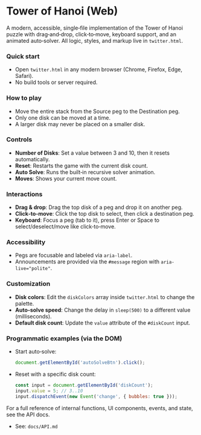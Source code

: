 # Tower of Hanoi (Web)

A modern, accessible, single‑file implementation of the Tower of Hanoi puzzle with drag‑and‑drop, click‑to‑move, keyboard support, and an animated auto‑solver. All logic, styles, and markup live in `twitter.html`.

### Quick start
- Open `twitter.html` in any modern browser (Chrome, Firefox, Edge, Safari).
- No build tools or server required.

### How to play
- Move the entire stack from the Source peg to the Destination peg.
- Only one disk can be moved at a time.
- A larger disk may never be placed on a smaller disk.

### Controls
- **Number of Disks**: Set a value between 3 and 10, then it resets automatically.
- **Reset**: Restarts the game with the current disk count.
- **Auto Solve**: Runs the built‑in recursive solver animation.
- **Moves**: Shows your current move count.

### Interactions
- **Drag & drop**: Drag the top disk of a peg and drop it on another peg.
- **Click‑to‑move**: Click the top disk to select, then click a destination peg.
- **Keyboard**: Focus a peg (tab to it), press Enter or Space to select/deselect/move like click‑to‑move.

### Accessibility
- Pegs are focusable and labeled via `aria-label`.
- Announcements are provided via the `#message` region with `aria-live="polite"`.

### Customization
- **Disk colors**: Edit the `diskColors` array inside `twitter.html` to change the palette.
- **Auto‑solve speed**: Change the delay in `sleep(500)` to a different value (milliseconds).
- **Default disk count**: Update the `value` attribute of the `#diskCount` input.

### Programmatic examples (via the DOM)
- Start auto‑solve:
  ```js
  document.getElementById('autoSolveBtn').click();
  ```
- Reset with a specific disk count:
  ```js
  const input = document.getElementById('diskCount');
  input.value = 5; // 3..10
  input.dispatchEvent(new Event('change', { bubbles: true }));
  ```

For a full reference of internal functions, UI components, events, and state, see the API docs.

- See: `docs/API.md`